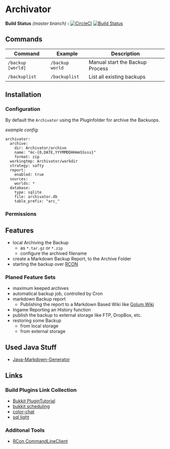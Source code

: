 # Archivator

**Build Status** *(master branch)* **:**
[![CircleCI](https://circleci.com/gh/nolte/minecraft-plugin-archivator.svg?style=svg)](https://circleci.com/gh/nolte/minecraft-plugin-archivator) [![Build Status](https://travis-ci.org/nolte/minecraft-plugin-archivator.svg?branch=master)](https://travis-ci.org/nolte/minecraft-plugin-archivator)

## Commands

| Command               | Example                 |                     Description |
|-----------------------|-------------------------|---------------------------------|
| ```/backup [world]``` | ```/backup world```     | Manual start the Backup Process |
| ```/backuplist```     | ```/backuplist```       | List all existing backups       |


## Installation

### Configuration

By default the ```Archivator``` using the Pluginfolder for archive the Backuops.

*example config:*
```
archivator:
  archive:
    dir: Archivator/archive
    name: "mc-{0,DATE,YYYMMDDHHmmSSsss}"
    format: zip
  workingtmp: Archivator/workdir
  strategy: safty
  report:
    enabled: true
  sources:
    worlds: *
  database:
    type: sqlite
    file: archivator.db
    table_prefix: "arc_"

```

### Permissions


## Features

- local Archiving the Backup
  - as ```*.tar.gz``` or ```*.zip```
  - configure the archived filename
- create a Markdown Backup Report, to the Archive Folder  
- starting the backup over [RCON](https://wiki.vg/RCON)


### Planed Feature Sets

- maximum keeped archives
- automatical backup job, controlled by Cron
- markdown Backup report
  - Publishing the report to a Markdown Based Wiki like [Golum Wiki](https://github.com/gollum/gollum)
- Ingame Reporting an History function
- publish the backup to external storage like FTP, DropBox, etc.
- restoring some Backup
  - from local storage
  - from external storage


## Used Java Stuff

- [Java-Markdown-Generator](https://github.com/Steppschuh/Java-Markdown-Generator)

## Links

### Build Plugins Link Collection
- [Bukkit PluginTutorial](https://bukkit.gamepedia.com/Plugin_Tutorial)
- [bukkit scheduling](https://bukkit.gamepedia.com/Scheduler_Programming)
- [color-chat](https://dev.bukkit.org/projects/color-chat)
- [sql light](https://www.spigotmc.org/threads/how-to-sqlite.56847/)


### Additonal Tools
- [RCon CommandLineClient](https://github.com/Kealper/Batchcraft)
